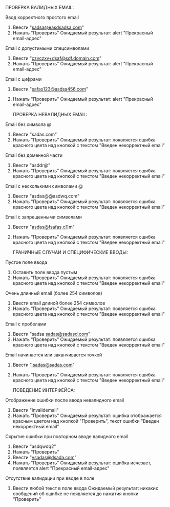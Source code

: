   ПРОВЕРКА ВАЛИДНЫХ EMAIL:

Ввод корректного простого email
1. Ввести "sadsa@easdsadsa.com"
2. Нажать "Проверить"
Ожидаемый результат: alert "Прекрасный email-адрес"

Email с допустимыми спецсимволами
1. Ввести "czvczxv+dsaf@sdf.domain.com"
2. Нажать "Проверить"
Ожидаемый результат: alert "Прекрасный email-адрес"

Email с цифрами
1. Ввести "safas123@asdsa456.com"
2. Нажать "Проверить"
Ожидаемый результат: alert "Прекрасный email-адрес"


   ПРОВЕРКА НЕВАЛИДНЫХ EMAIL:

Email без символа @
1. Ввести "sadas.com"
2. Нажать "Проверить"
Ожидаемый результат: появляется ошибка красного цвета над кнопкой с текстом "Введен некорректный email"

Email без доменной части
1. Ввести "asddr@"
2. Нажать "Проверить"
Ожидаемый результат: появляется ошибка красного цвета над кнопкой с текстом "Введен некорректный email"

Email с несколькими символами @
1. Ввести "asdas@@asdwq.com"
2. Нажать "Проверить"
Ожидаемый результат: появляется ошибка красного цвета над кнопкой с текстом "Введен некорректный email"

Email с запрещенными символами
1. Ввести "asdas@fsafas.c[]m"
2. Нажать "Проверить"
Ожидаемый результат: появляется ошибка красного цвета над кнопкой с текстом "Введен некорректный email"

   ГРАНИЧНЫЕ СЛУЧАИ И СПЕЦИФИЧЕСКИЕ ВВОДЫ:

Пустое поле ввода
1. Оставить поле ввода пустым
2. Нажать "Проверить"
Ожидаемый результат: появляется ошибка красного цвета над кнопкой с текстом "Введен некорректный email"

Очень длинный email (более 254 символов)
1. Ввести email длиной более 254 символов
2. Нажать "Проверить"
Ожидаемый результат: появляется ошибка красного цвета над кнопкой с текстом "Введен некорректный email"

Email с пробелами
1. Ввести "sadsa sadas@sadasd.com"
2. Нажать "Проверить"
Ожидаемый результат: появляется ошибка красного цвета над кнопкой с текстом "Введен некорректный email"

Email начинается или заканчивается точкой
1. Ввести ".sadas@sadas.com"
2. Нажать "Проверить"
Ожидаемый результат: появляется ошибка красного цвета над кнопкой с текстом "Введен некорректный email"

   ПОВЕДЕНИЕ ИНТЕРФЕЙСА:

Отображение ошибки после ввода невалидного email
1. Ввести "invalidemail"
2. Нажать "Проверить"
Ожидаемый результат: ошибка отображается красным цветом над кнопкой "Проверить", текст ошибки "Введен некорректный email"

Скрытие ошибки при повторном вводе валидного email
1. Ввести "asdqwdq2"
2. Нажать "Проверить"
3. Ввести "vsadas@dsada.com"
4. Нажать "Проверить"
Ожидаемый результат: ошибка исчезает, появляется alert "Прекрасный email-адрес"

Отсутствие валидации при вводе в поле
1. Ввести любой текст в поле ввода
Ожидаемый результат: никаких сообщений об ошибке не появляется до нажатия кнопки "Проверить"
